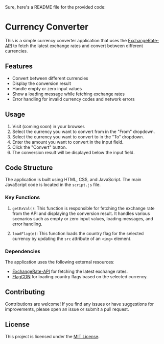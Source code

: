 Sure, here's a README file for the provided code:

# Currency Converter

This is a simple currency converter application that uses the [ExchangeRate-API](https://exchangerate.host/#/#docs) to fetch the latest exchange rates and convert between different currencies.

## Features

- Convert between different currencies
- Display the conversion result
- Handle empty or zero input values
- Show a loading message while fetching exchange rates
- Error handling for invalid currency codes and network errors

## Usage

1. Visit (coming soon) in your browser.
2. Select the currency you want to convert from in the "From" dropdown.
3. Select the currency you want to convert to in the "To" dropdown.
4. Enter the amount you want to convert in the input field.
5. Click the "Convert" button.
6. The conversion result will be displayed below the input field.

## Code Structure

The application is built using HTML, CSS, and JavaScript. The main JavaScript code is located in the `script.js` file.

### Key Functions

1. `getExVal()`: This function is responsible for fetching the exchange rate from the API and displaying the conversion result. It handles various scenarios such as empty or zero input values, loading messages, and error handling.

2. `loadFlag(e)`: This function loads the country flag for the selected currency by updating the `src` attribute of an `<img>` element.

### Dependencies

The application uses the following external resources:

- [ExchangeRate-API](https://exchangerate.host/#/#docs) for fetching the latest exchange rates.
- [FlagCDN](https://flagcdn.com/) for loading country flags based on the selected currency.

## Contributing

Contributions are welcome! If you find any issues or have suggestions for improvements, please open an issue or submit a pull request.

## License

This project is licensed under the [MIT License](LICENSE).
